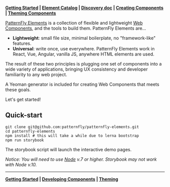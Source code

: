 **[Getting Started][start] | [Element Catalog][storybook] | [Discovery doc](https://docs.google.com/document/d/1THnbwpUelkNfwHs8br-DmFYbJjX5NQwVveGYAP7XUAY/edit) | [Creating Components][develop] | [Theming Components][theming]**

<!-- ![PatternFly Elements logo](./brand/logo/png/rhelements-logo-red.png) -->

[PatternFly Elements][pfe] is a collection of flexible and lightweight [Web Components][wc], and the tools to build them. PatternFly Elements are...

- **Lightweight**: small file size, minimal boilerplate, no "framework-like" features.
- **Universal**: write once, use everywhere. PatternFly Elements work in React, Vue, Angular, vanilla JS, anywhere HTML elements are used.

The result of these two principles is plugging one set of components into a wide variety of applications, bringing UX consistency and developer familiarity to any web project.

A Yeoman generator is included for creating Web Components that meets these goals.

Let's get started!

## Quick-start

    git clone git@github.com:patternfly/patternfly-elements.git
    cd patternfly-elements
    npm install # this will take a while due to lerna bootstrap
    npm run storybook

The storybook script will launch the interactive demo pages.

_Notice: You will need to use [Node](https://nodejs.org/en/) v.7 or higher. Storybook *may* not work with Node v.10._

---

**[Getting Started][start] | [Developing Components][develop] | [Theming][theming]**

[pfe]: https://github.com/patternfly/patternfly-elements
[wc]: https://developer.mozilla.org/en-US/docs/Web/Web_Components
[home]: https://rhelements.github.io
[start]: https://rhelements.github.io/getting-started/
[develop]: https://rhelements.github.io/develop/
[theming]: https://rhelements.github.io/theme/
[storybook]: https://www.patternfly.org/patternfly-elements
